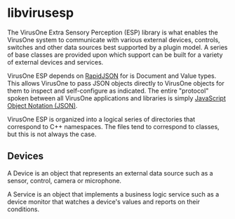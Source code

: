 # libvirusesp

The VirusOne Extra Sensory Perception (ESP) library is what enables the VirusOne system to communicate with various external devices, controls, switches and other data sources best supported by a plugin model. A series of base classes are provided upon which support can be built for a variety of external devices and services.

VirusOne ESP depends on [RapidJSON](https://github.com/miloyip/rapidjson) for is Document and Value types. This allows VirusOne to pass JSON objects directly to VirusOne objects for them to inspect and self-configure as indicated. The entire "protocol" spoken between all VirusOne applications and libraries is simply [JavaScript Object Notation (JSON)](http://json.org/).

VirusOne ESP is organized into a logical series of directories that correspond to C++ namespaces. The files tend to correspond to classes, but this is not always the case.

## Devices

A Device is an object that represents an external data source such as a sensor, control, camera or microphone.

A Service is an object that implements a business logic service such as a device monitor that watches a device's values and reports on their conditions.
